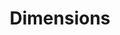 ---
bigquery: https://console.cloud.google.com/bigquery?p=covid-19-dimensions-ai&page=table&d=data&t=publications
contributors: Digital Science, https://www.digital-science.com/
cost: Free for personal, non-commercial use.
description: Dimensions contains more than 100 million publications, ranging from
  articles published in scholarly journals, books and book chapters, to preprints
  and conference proceedings. All publications are contextualized with linked data
  sets, funding, publications, patents, clinical trials, and policy documents. You
  can also view associated categories, funders, institutions, and researcher profiles.
documentation: https://docs.dimensions.ai/bigquery/index.html
last_edit: Mon, 04 Apr 2022 19:04:00 GMT
location: https://www.dimensions.ai/products/free/
maintained_by: Digital Science, https://www.digital-science.com/
schema_fields: '[''date_print'', ''funding_aud'', ''jurisdiction'', ''embargo_date'',
  ''name'', ''book_series_title'', ''journal'', ''mesh_terms'', ''foa_number'', ''original_assignee_orgs'',
  ''source_id'', ''patent_ids'', ''license'', ''registry'', ''citations'', ''date'',
  ''funding_gbp'', ''repository_id'', ''acronym'', ''research_org_cities'', ''researcher_ids'',
  ''categories'', ''repository_url'', ''phase'', ''publication_ids'', ''category_icrp_ct'',
  ''id'', ''title'', ''investigators'', ''language'', ''established'', ''created_date'',
  ''date_modified'', ''address'', ''parent_id'', ''priority_date'', ''granted_date'',
  ''legal_events'', ''brief_title'', ''pmid'', ''funding_amount'', ''family_members_ids'',
  ''original_title'', ''publisher'', ''active_years'', ''current_assignee_orgs'',
  ''gender'', ''end_date'', ''email_address'', ''priority_year'', ''eisbn'', ''cpc'',
  ''granted_year'', ''grant_number'', ''organisation_details'', ''assignee_orgs'',
  ''resulting_publication_doi'', ''funder_org_countries'', ''filing_date'', ''open_access_categories_v2'',
  ''funding_usd'', ''relationships'', ''application_number'', ''category_icrp_cso'',
  ''end_year'', ''repository_name'', ''category_for'', ''category_rcdc'', ''original_assignee'',
  ''cited_by_ids'', ''pmcid'', ''inventor_names'', ''date_inserted'', ''family_id'',
  ''pages'', ''volume'', ''associated_publication_id'', ''resulting_publication_ids'',
  ''aliases'', ''concepts'', ''status'', ''conditions'', ''category_hrcs_rac'', ''supporting_grant_ids'',
  ''funder_org_cities'', ''filing_year'', ''arxiv_id'', ''family_count'', ''editors'',
  ''current_assignee'', ''start_date'', ''current_assignee_countries'', ''filing_status'',
  ''book_title'', ''start_year'', ''category_hra'', ''funding_jpy'', ''funder_org_acronyms'',
  ''external_ids'', ''date_imported_gbq'', ''publication_year'', ''subtitles'', ''types'',
  ''doi'', ''funder_countries'', ''publication_date'', ''expiration_date'', ''description'',
  ''funder_org_state_codes'', ''funding_cad'', ''acknowledgements'', ''ipcr'', ''acronyms'',
  ''date_normal'', ''isbn'', ''citation_string'', ''funding_chf'', ''category_sdg'',
  ''original_assignee_countries'', ''expiration_year'', ''reference_ids'', ''year'',
  ''open_access_categories'', ''funding_cny'', ''category_bra'', ''authors'', ''proceedings_title'',
  ''linkout'', ''conference'', ''interventions'', ''mesh_headings'', ''funding_eur'',
  ''research_org_state_codes'', ''category_uoa'', ''research_org_countries'', ''legal_status'',
  ''associated_publication_arxiv_id'', ''citations_count'', ''funding_nzd'', ''original_abstract'',
  ''kind'', ''journal_lists'', ''associated_publication_doi'', ''funding_details'',
  ''labels'', ''type'', ''date_online'', ''associated_publication_pmid'', ''wikipedia_url'',
  ''funder_orgs'', ''altmetrics'', ''associated_grant_ids'', ''research_org_city_names'',
  ''funder_org'', ''assignee_countries'', ''clinical_trial_ids'', ''issue'', ''funding_currency'',
  ''research_org_country_names'', ''abstract'', ''research_orgs'', ''category_hrcs_hc'',
  ''metrics'', ''research_org_state_names'', ''links'']'
shortname: dimensions
tags:
- scholarly literature
- patents
- funding
- clinical trials
- academic profiles
terms_of_use: 'Use of both the Dimensions COVID-19 dataset and full Dimensions dataset
  are subject to the Dimensions Terms of use: https://www.dimensions.ai/policies-terms-legal '
title: Dimensions
uuid: dcff88bd-fe6b-4fdb-8159-809bf9d7bc1c
---